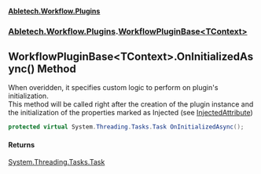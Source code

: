 #### [Abletech.Workflow.Plugins](index.md 'index')
### [Abletech.Workflow.Plugins](Abletech_Workflow_Plugins.md 'Abletech.Workflow.Plugins').[WorkflowPluginBase&lt;TContext&gt;](WorkflowPluginBase_TContext_.md 'Abletech.Workflow.Plugins.WorkflowPluginBase&lt;TContext&gt;')
## WorkflowPluginBase&lt;TContext&gt;.OnInitializedAsync() Method
When overidden, it specifies custom logic to perform on plugin's initialization.  
This method will be called right after the creation of the plugin instance and the initialization of the properties marked as Injected (see [InjectedAttribute](InjectedAttribute.md 'Abletech.Workflow.Plugins.Attributes.InjectedAttribute'))  
```csharp
protected virtual System.Threading.Tasks.Task OnInitializedAsync();
```
#### Returns
[System.Threading.Tasks.Task](https://docs.microsoft.com/en-us/dotnet/api/System.Threading.Tasks.Task 'System.Threading.Tasks.Task')  
